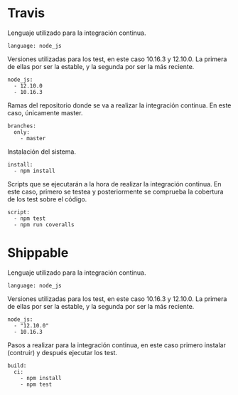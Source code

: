 # Travis

Lenguaje utilizado para la integración continua.
~~~
language: node_js
~~~

Versiones utilizadas para los test, en este caso 10.16.3 y 12.10.0. La primera de ellas por ser la estable, y la segunda por ser la más reciente.
~~~
node_js:
  - 12.10.0
  - 10.16.3
~~~

Ramas del repositorio donde se va a realizar la integración continua. En este caso, únicamente master.
~~~
branches:
  only:
    - master
~~~

Instalación del sistema.
~~~
install:
  - npm install
~~~

Scripts que se ejecutarán a la hora de realizar la integración continua. En este caso, primero se testea y posteriormente se comprueba la cobertura de los test sobre el código.
~~~
script:
  - npm test
  - npm run coveralls
~~~

# Shippable

Lenguaje utilizado para  la integración continua.
~~~
language: node_js
~~~

Versiones utilizadas para los test, en este caso 10.16.3 y 12.10.0. La primera de ellas por ser la estable, y la segunda por ser la más reciente.
~~~
node_js:
  - "12.10.0"
  - 10.16.3
~~~

Pasos a realizar para la integración continua, en este caso primero instalar (contruir) y después ejecutar los test.
~~~
build:
  ci:
    - npm install
    - npm test
~~~
